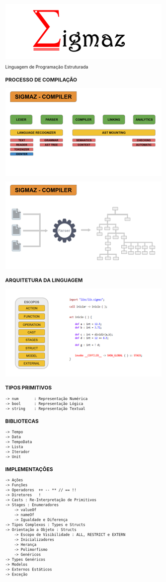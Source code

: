 
 
![Sigmaz](https://raw.githubusercontent.com/luandkg/Sigmaz/master/res/imagens/logo.png)

  Linguagem de Programação Estruturada

### PROCESSO DE COMPILAÇÃO

![Sigmaz](https://raw.githubusercontent.com/luandkg/Sigmaz/master/res/imagens/sigmaz_02.png)

![Sigmaz](https://raw.githubusercontent.com/luandkg/Sigmaz/master/res/imagens/sigmaz_03.png)

### ARQUITETURA DA LINGUAGEM

![Sigmaz](https://raw.githubusercontent.com/luandkg/Sigmaz/master/res/imagens/sigmaz_01.png)

    
 ### TIPOS PRIMITIVOS
 
    -> num       : Representação Numérica
    -> bool      : Representação Lógica
    -> string    : Representação Textual
    
### BIBLIOTECAS
    
    -> Tempo
    -> Data
    -> TempoData
    -> Lista
    -> Iterador
    -> Unit

    
 ### IMPLEMENTAÇÕES
 
    -> Ações
    -> Funções
    -> Operadores  ++ -- ** // == !!
    -> Diretores   !
    -> Casts : Re-Interpretação de Primitivos
    -> Stages : Enumeradores
        -> valueOf
        -> nameOf
        -> Igualdade e Diferença
    -> Tipos Complexos : Types e Structs
    -> Orientação a Objeto : Structs
        -> Escopo de Visibilidade : ALL, RESTRICT e EXTERN
        -> Inicializadores
        -> Herança
        -> Polimorfismo
        -> Genéricos
    -> Types Genéricos
    -> Modelos
    -> Externos Estáticos
    -> Exceção
    